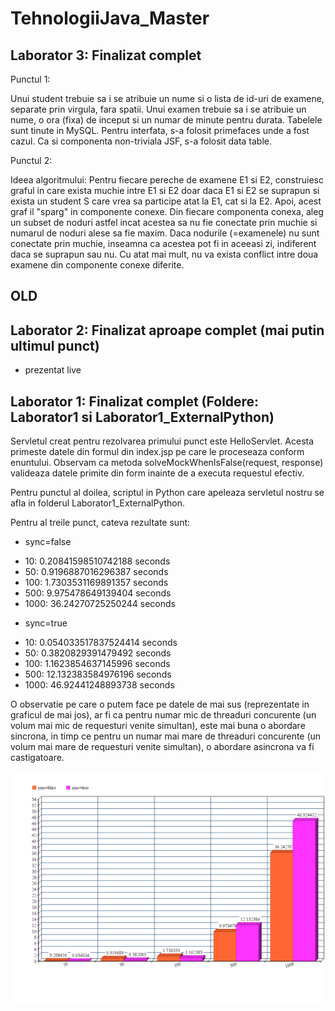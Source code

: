 # TehnologiiJava_Master

## Laborator 3: Finalizat complet

Punctul 1:

Unui student trebuie sa i se atribuie un nume si o lista de id-uri de examene, separate prin virgula, fara spatii.
Unui examen trebuie sa i se atribuie un nume, o ora (fixa) de inceput si un numar de minute pentru durata.
Tabelele sunt tinute in MySQL.
Pentru interfata, s-a folosit primefaces unde a fost cazul.
Ca si componenta non-triviala JSF, s-a folosit data table.

Punctul 2:

Ideea algoritmului: Pentru fiecare pereche de examene E1 si E2, construiesc graful in care exista muchie intre E1 si E2 doar daca E1 si E2 se suprapun si exista un student S care vrea sa participe atat la E1, cat si la E2.
Apoi, acest graf il "sparg" in componente conexe. Din fiecare componenta conexa, aleg un subset de noduri astfel incat acestea sa nu fie conectate prin muchie si numarul de noduri alese sa fie maxim. Daca nodurile (=examenele) nu sunt conectate prin muchie, inseamna ca acestea pot fi in aceeasi zi, indiferent daca se suprapun sau nu. Cu atat mai mult, nu va exista conflict intre doua examene din componente conexe diferite.

## OLD

## Laborator 2: Finalizat aproape complet (mai putin ultimul punct)
- prezentat live

## Laborator 1: Finalizat complet (Foldere: Laborator1 si Laborator1_ExternalPython)
Servletul creat pentru rezolvarea primului punct este HelloServlet.
Acesta primeste datele din formul din index.jsp pe care le proceseaza conform enuntului.
Observam ca metoda solveMockWhenIsFalse(request, response) valideaza datele primite din form inainte de a executa requestul efectiv.

Pentru punctul al doilea, scriptul in Python care apeleaza servletul nostru se afla in folderul Laborator1_ExternalPython.

Pentru al treile punct, cateva rezultate sunt:
* sync=false
- 10: 0.20841598510742188 seconds
- 50: 0.9196887016296387 seconds
- 100: 1.7303531169891357 seconds
- 500: 9.975478649139404 seconds
- 1000: 36.24270725250244 seconds

* sync=true
- 10: 0.054033517837524414 seconds
- 50: 0.3820829391479492 seconds
- 100: 1.1623854637145996 seconds
- 500: 12.132383584976196 seconds
- 1000: 46.92441248893738 seconds

O observatie pe care o putem face pe datele de mai sus (reprezentate in graficul de mai jos), ar fi ca pentru numar mic de threaduri concurente (un volum mai mic de requesturi venite simultan), este mai buna o abordare sincrona, in timp ce pentru un numar mai mare de threaduri concurente (un volum mai mare de requesturi venite simultan), o abordare asincrona va fi castigatoare.

![alt text](Laborator1_Punct3.png)
